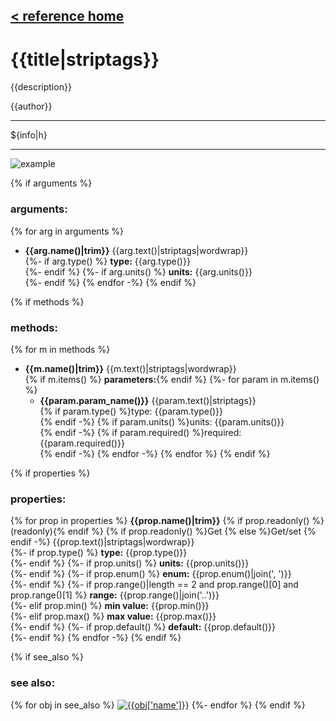 [< reference home](index.html)
---

# {{title|striptags}}

{{description}}

{{author}}

---

${info|h}<br>


---


![example](examples/{{title}}-example.jpg)

{% if arguments %}
### arguments:
{% for arg in arguments %}
* **{{arg.name()|trim}}**
{{arg.text()|striptags|wordwrap}}<br>
{%- if arg.type() %}
__type:__ {{arg.type()}}<br>
{%- endif %}
{%- if arg.units() %}
__units:__ {{arg.units()}}<br>
{%- endif %}
{% endfor -%}
{% endif %}

{% if methods %}
### methods:
{% for m in methods %}
* **{{m.name()|trim}}**
{{m.text()|striptags|wordwrap}}<br>
{% if m.items() %}  __parameters:__{% endif %}
{%- for param in m.items() %}
  - **{{param.param_name()}}** {{param.text()|striptags}}<br>
    {% if param.type() %}type: {{param.type()}} <br> {% endif -%}
    {% if param.units() %}units: {{param.units()}} <br> {% endif -%}
    {% if param.required() %}required: {{param.required()}} <br> {% endif -%}
{% endfor -%}
{% endfor %}
{% endif %}

{% if properties %}
### properties:
{% for prop in properties %}
**{{prop.name()|trim}}** {% if prop.readonly() %}(readonly){% endif %}
{% if prop.readonly() %}Get {% else %}Get/set {% endif -%}
{{prop.text()|striptags|wordwrap}}<br>
{%- if prop.type() %}
__type:__ {{prop.type()}}<br>
{%- endif %}
{%- if prop.units() %}
__units:__ {{prop.units()}}<br>
{%- endif %}
{%- if prop.enum() %}
__enum:__ {{prop.enum()|join(', ')}}<br>
{%- endif %}
{%- if prop.range()|length == 2 and prop.range()[0] and prop.range()[1] %}
__range:__ {{prop.range()|join('..')}}<br>
{%- elif prop.min() %}
__min value:__ {{prop.min()}}<br>
{%- elif prop.max() %}
__max value:__ {{prop.max()}}<br>
{%- endif %}
{%- if prop.default() %}
__default:__ {{prop.default()}}<br>
{%- endif %}
{% endfor -%}
{% endif %}

{% if see_also %}
### see also:
{% for obj in see_also %}
[![{{obj['name']}}]({{obj['image']|urlencode}})]({{obj['name']|urlencode}}.html)
{%- endfor %}
{% endif %}
